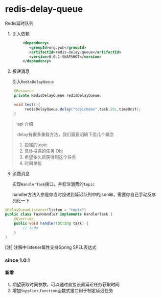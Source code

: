 # redis-delay-queue

Redis延时队列

1. 引入依赖

~~~xml
        <dependency>
           <groupId>org.ywb</groupId>
           <artifactId>redis-delay-queue</artifactId>
           <version>0.0.1-SNAPSHOT</version>
        </dependency>
~~~

2. 投递消息

   引入`RedisDelayQueue`

~~~java
    @Resource
    private RedisDelayQueue redisDelayQueue;
    
    void test(){
    	 redisDelayQueue.delay("topicName",task,20L,timeUnit);
    }
~~~

> api 介绍
>
> delay有很多重载方法，我们需要明确下面几个概念
>
> 1. 投递的topic
> 2. 具体投递的任务 Obj
> 3. 希望多久后获得到这个任务
> 4. 时间单位

3. 消费消息

   实现`HandlerTask`接口，并标注消费的`topic`

   handler方法入参是你当时投递到延迟队列中的json串，需要你自己手动反序列化一下

~~~java
@DelayQueueListener(listen = "topic")
public class TaskHandler implements HandlerTask {
    @Override
    public void handler(String task) {
        // todo
    }
}
~~~
[注]
注解中listener属性支持Spring SPEL表达式

### since 1.0.1
#### 新增
1. 期望获取时间参数，可以通过直接设置延迟任务获取时间
2. 增加`Supplier`,`Function`函数式接口用于制定延迟任务



